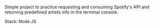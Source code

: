 Simple project to practice requesting and consuming Spotify's API and returning predefined artists info in the terminal console. 

Stack: Node.JS

